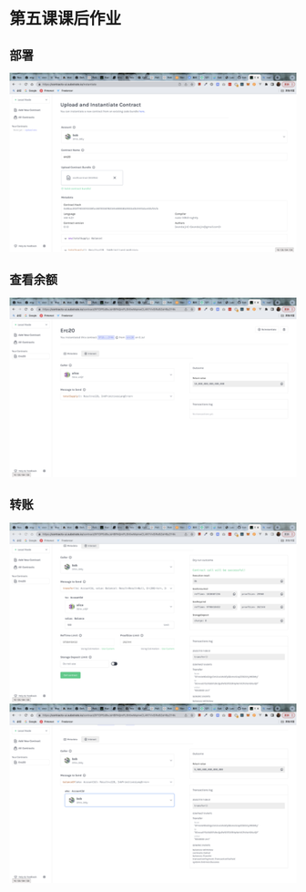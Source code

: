 # 第五课课后作业

## 部署

![result screen shot](./img/deploy.png)

## 查看余额

![result screen shot](./img/total_supply.png)

## 转账

![result screen shot](./img/transfer.png)
![result screen shot](./img/check_transfer.png)
